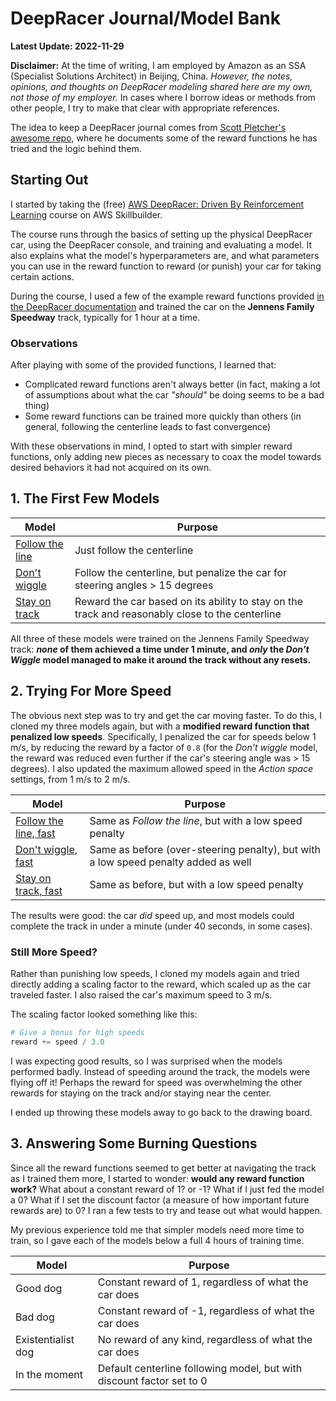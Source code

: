 # DeepRacer Journal/Model Bank
**Latest Update: 2022-11-29**

**Disclaimer:** At the time of writing, I am employed by Amazon as an SSA (Specialist Solutions Architect) in Beijing, China. *However, the notes, opinions, and thoughts on DeepRacer modeling shared here are my own, not those of my employer.* In cases where I borrow ideas or methods from other people, I try to make that clear with appropriate references.

The idea to keep a DeepRacer journal comes from [Scott Pletcher's awesome repo](https://github.com/scottpletcher/deepracer
), where he documents some of the reward functions he has tried and the logic behind them.

## Starting Out

I started by taking the (free) [AWS DeepRacer: Driven By Reinforcement Learning](https://explore.skillbuilder.aws/learn/course/internal/view/elearning/87/aws-deepracer-driven-by-reinforcement-learning) course on AWS Skillbuilder. 

The course runs through the basics of setting up the physical DeepRacer car, using the DeepRacer console, and training and evaluating a model. It also explains what the model's hyperparameters are, and what parameters you can use in the reward function to reward (or punish) your car for taking certain actions.

During the course, I used a few of the example reward functions provided [in the DeepRacer documentation](https://docs.aws.amazon.com/deepracer/latest/developerguide/deepracer-reward-function-input.html) and trained the car on the **Jennens Family Speedway** track, typically for 1 hour at a time.

### Observations

After playing with some of the provided functions, I learned that:
- Complicated reward functions aren't always better (in fact, making a lot of assumptions about what the car *"should"* be doing seems to be a bad thing)
- Some reward functions can be trained more quickly than others (in general, following the centerline leads to fast convergence)

With these observations in mind, I opted to start with simpler reward functions, only adding new pieces as necessary to coax the model towards desired behaviors it had not acquired on its own. 

## 1. The First Few Models

| Model | Purpose |
|-------|---------|
| [Follow the line](models/follow_the_line.md) | Just follow the centerline |
| [Don't wiggle](models/dont_wiggle.md) | Follow the centerline, but penalize the car for steering angles > 15 degrees |
| [Stay on track](models/stay_on_track.md) | Reward the car based on its ability to stay on the track and reasonably close to the centerline |

All three of these models were trained on the Jennens Family Speedway track: ***none* of them achieved a time under 1 minute, and *only* the *Don't Wiggle* model managed to make it around the track without any resets.**

## 2. Trying For More Speed

The obvious next step was to try and get the car moving faster. To do this, I cloned my three models again, but with a **modified reward function that penalized low speeds**. Specifically, I penalized the car for speeds below 1 m/s, by reducing the reward by a factor of `0.8` (for the *Don't wiggle* model, the reward was reduced even further if the car's steering angle was > 15 degrees). I also updated the maximum allowed speed in the *Action space* settings, from 1 m/s to 2 m/s. 

| Model | Purpose |
|-------|---------|
| [Follow the line, fast](models/follow_the_line_fast.md) | Same as *Follow the line*, but with a low speed penalty |
| [Don't wiggle, fast](models/dont_wiggle_fast.md) | Same as before (over-steering penalty), but with a low speed penalty added as well |
| [Stay on track, fast](models/stay_on_track_fast.md) | Same as before, but with a low speed penalty |

The results were good: the car *did* speed up, and most models could complete the track in under a minute (under 40 seconds, in some cases). 

### Still More Speed? 

Rather than punishing low speeds, I cloned my models again and tried directly adding a scaling factor to the reward, which scaled up as the car traveled faster. I also raised the car's maximum speed to 3 m/s. 

The scaling factor looked something like this:

```python
# Give a bonus for high speeds
reward += speed / 3.0
```

I was expecting good results, so I was surprised when the models performed badly. Instead of speeding around the track, the models were flying off it! Perhaps the reward for speed was overwhelming the other rewards for staying on the track and/or staying near the center.

I ended up throwing these models away to go back to the drawing board.

## 3. Answering Some Burning Questions

Since all the reward functions seemed to get better at navigating the track as I trained them more, I started to wonder: **would any reward function work?** What about a constant reward of 1? or -1? What if I just fed the model a 0? What if I set the discount factor (a measure of how important future rewards are) to 0? I ran a few tests to try and tease out what would happen.

My previous experience told me that simpler models need more time to train, so I gave each of the models below a full 4 hours of training time. 

| Model | Purpose |
|-------|---------|
| Good dog | Constant reward of 1, regardless of what the car does |
| Bad dog | Constant reward of -1, regardless of what the car does |
| Existentialist dog | No reward of any kind, regardless of what the car does |
| In the moment | Default centerline following model, but with discount factor set to 0 |

